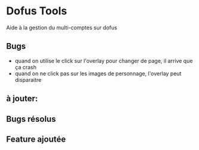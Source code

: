# Dofus Tools

Aide à la gestion du multi-comptes sur dofus








## Bugs
- quand on utilise le click sur l'overlay pour changer de page, il arrive que ça crash
- quand on ne click pas sur les images de personnage, l'overlay peut disparaitre

## à jouter:


## Bugs résolus



## Feature ajoutée 
